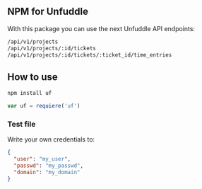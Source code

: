 ## NPM for Unfuddle
With this package you can use the next Unfuddle API endpoints:
```bash
/api/v1/projects
/api/v1/projects/:id/tickets
/api/v1/projects/:id/tickets/:ticket_id/time_entries

```

## How to use
````js
npm install uf

var uf = requiere('uf')
````


### Test file
Write your own credentials to:

```json
{
  "user": "my_user",
  "passwd": "my_passwd",
  "domain": "my_domain"
}

```
